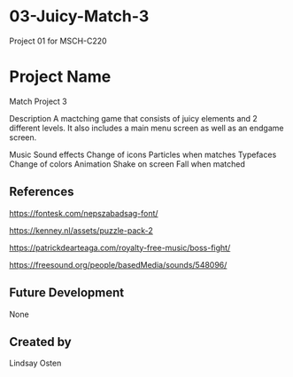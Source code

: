 # 03-Juicy-Match-3
Project 01 for MSCH-C220
# Project Name
Match Project 3

Description
A mactching game that consists of juicy elements and 2 different levels. It also includes a main menu screen as well as an endgame screen.

Music
Sound effects
Change of icons 
Particles when matches
Typefaces
Change of colors
Animation 
Shake on screen
Fall when matched

## References
https://fontesk.com/nepszabadsag-font/

https://kenney.nl/assets/puzzle-pack-2

https://patrickdearteaga.com/royalty-free-music/boss-fight/

https://freesound.org/people/basedMedia/sounds/548096/

## Future Development
None

## Created by
Lindsay Osten
